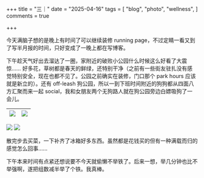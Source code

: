 +++
title = "三｜"
date = "2025-04-16"
tags = [
    "blog",
    "photo",
    "wellness",
]
comments = true

+++

今天满脑子想的是晚上有时间了可以继续装修 running page，不过定睛一看又到了写半月报的时间，只好变成了一晚上都在写博客。

下午趁天气好出去溜达了一圈，家附近的破败小公园什么时候这么好看了大震惊…… 好多花，草树都是春天的鲜绿，还特别干净（之前有一些街友驻扎没有感觉特别安全，现在也都不见了。公园之前确实在装修，门口那个 park hours 应该就是新立的）。还有 off-leash 狗公园，所以一到下班时间附近的狗狗都从四面八方汇聚而来一起 social，我和女朋友两个无狗路人就在狗公园旁边白嫖吸狗了一会儿。

|![](https://media.douchi.space/douchi/media_attachments/files/114/350/818/663/044/653/original/467061d272a68008.jpg)|![](https://media.douchi.space/douchi/media_attachments/files/114/350/818/736/510/014/original/0bd9a68b2d8e15f3.jpg)|
|-|-|

![](https://media.douchi.space/douchi/media_attachments/files/114/350/818/751/672/989/original/18cda9c1d234008a.jpg)
![](https://media.douchi.space/douchi/media_attachments/files/114/350/818/722/451/654/original/d68eb0c66d22fd12.jpg)

散完步去买菜，一下补齐了冰箱好多东西。虽然都是花钱买的但有一种满载而归的感觉怎么回事…… 

下午本来时间有点紧还想说要不今天就偷懒不举铁了。后来一想，举几分钟也比不举强啊，遂把组数减半举了个铁。我真棒。